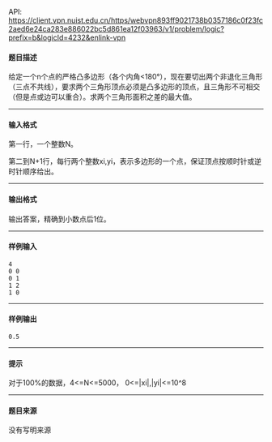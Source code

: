 API: https://client.vpn.nuist.edu.cn/https/webvpn893ff9021738b0357186c0f23fc2aed6e24ca283e886022bc5d861ea12f03963/v1/problem/logic?prefix=b&logicId=4232&enlink-vpn

#### 题目描述

给定一个n个点的严格凸多边形（各个内角<180°），现在要切出两个非退化三角形（三点不共线），要求两个三角形顶点必须是凸多边形的顶点，且三角形不可相交（但是点或边可以重合）。求两个三角形面积之差的最大值。

---

#### 输入格式

第一行，一个整数N。

第二到N+1行，每行两个整数xi,yi，表示多边形的一个点，保证顶点按顺时针或逆时针顺序给出。

---

#### 输出格式

输出答案，精确到小数点后1位。

---

#### 样例输入
```
4
0 0
0 1
1 2
1 0
```

---

#### 样例输出
```
0.5
```

---

#### 提示

对于100%的数据，4<=N<=5000， 0<=|xi|,|yi|<=10^8

---

#### 题目来源

没有写明来源